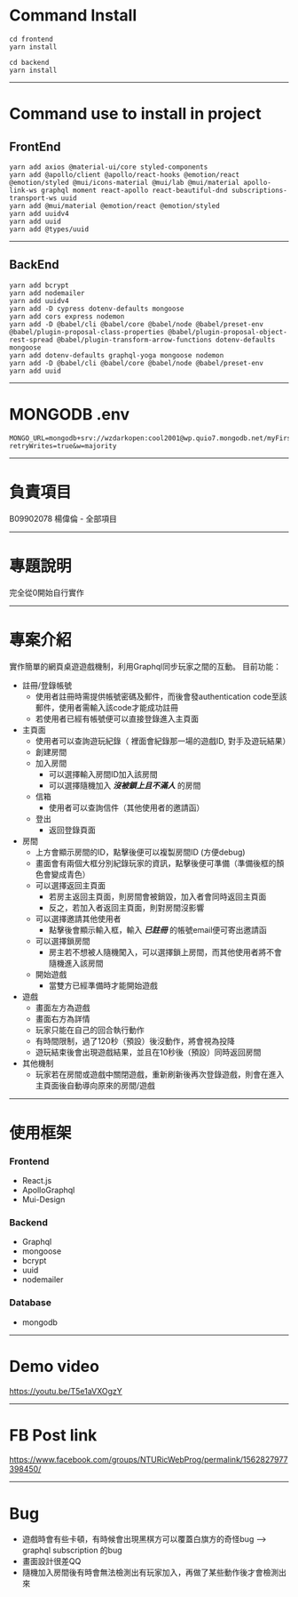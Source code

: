 # Command Install
```bash=
cd frontend
yarn install
```
```bash=
cd backend
yarn install
```
***
# Command use to install in project

## FrontEnd
```bash=
yarn add axios @material-ui/core styled-components
yarn add @apollo/client @apollo/react-hooks @emotion/react @emotion/styled @mui/icons-material @mui/lab @mui/material apollo-link-ws graphql moment react-apollo react-beautiful-dnd subscriptions-transport-ws uuid
yarn add @mui/material @emotion/react @emotion/styled
yarn add uuidv4
yarn add uuid
yarn add @types/uuid
```

***
## BackEnd
```bash=
yarn add bcrypt
yarn add nodemailer
yarn add uuidv4
yarn add -D cypress dotenv-defaults mongoose
yarn add cors express nodemon
yarn add -D @babel/cli @babel/core @babel/node @babel/preset-env @babel/plugin-proposal-class-properties @babel/plugin-proposal-object-rest-spread @babel/plugin-transform-arrow-functions dotenv-defaults mongoose
yarn add dotenv-defaults graphql-yoga mongoose nodemon
yarn add -D @babel/cli @babel/core @babel/node @babel/preset-env
yarn add uuid
```
***
# MONGODB .env
```bash=
MONGO_URL=mongodb+srv://wzdarkopen:cool2001@wp.quio7.mongodb.net/myFirstDatabase?retryWrites=true&w=majority
```
***
# 負責項目

B09902078 楊偉倫 - 全部項目

***
# 專題說明
完全從0開始自行實作

*** 
# 專案介紹

實作簡單的網頁桌遊遊戲機制，利用Graphql同步玩家之間的互動。
目前功能：
* 註冊/登錄帳號
  * 使用者註冊時需提供帳號密碼及郵件，而後會發authentication code至該郵件，使用者需輸入該code才能成功註冊
  * 若使用者已經有帳號便可以直接登錄進入主頁面
* 主頁面
  * 使用者可以查詢遊玩紀錄（ 裡面會紀錄那一場的遊戲ID, 對手及遊玩結果）
  * 創建房間
  * 加入房間
    * 可以選擇輸入房間ID加入該房間
    * 可以選擇隨機加入 ***沒被鎖上且不滿人*** 的房間
  * 信箱
    * 使用者可以查詢信件（其他使用者的邀請函）
  * 登出
    * 返回登錄頁面
* 房間
  * 上方會顯示房間的ID，點擊後便可以複製房間ID (方便debug)
  * 畫面會有兩個大框分別紀錄玩家的資訊，點擊後便可準備（準備後框的顏色會變成青色）
  * 可以選擇返回主頁面
    * 若房主返回主頁面，則房間會被銷毀，加入者會同時返回主頁面
    * 反之，若加入者返回主頁面，則對房間沒影響
  * 可以選擇邀請其他使用者
    * 點擊後會顯示輸入框，輸入 ***已註冊*** 的帳號email便可寄出邀請函
  * 可以選擇鎖房間
    * 房主若不想被人隨機闖入，可以選擇鎖上房間，而其他使用者將不會隨機進入該房間
  * 開始遊戲
    * 當雙方已經準備時才能開始遊戲
* 遊戲
  * 畫面左方為遊戲
  * 畫面右方為詳情
  * 玩家只能在自己的回合執行動作
  * 有時間限制，過了120秒（預設）後沒動作，將會視為投降
  * 遊玩結束後會出現遊戲結果，並且在10秒後（預設）同時返回房間
* 其他機制
  * 玩家若在房間或遊戲中關閉遊戲，重新刷新後再次登錄遊戲，則會在進入主頁面後自動導向原來的房間/遊戲

***
# 使用框架
### Frontend 
* React.js
* ApolloGraphql
* Mui-Design
### Backend
* Graphql
* mongoose
* bcrypt
* uuid
* nodemailer
### Database
* mongodb
***
# Demo video
https://youtu.be/T5e1aVXOgzY
***
# FB Post link
https://www.facebook.com/groups/NTURicWebProg/permalink/1562827977398450/
***
# Bug

* 遊戲時會有些卡頓，有時候會出現黑棋方可以覆蓋白旗方的奇怪bug --> graphql subscription 的bug
* 畫面設計很差QQ
* 隨機加入房間後有時會無法檢測出有玩家加入，再做了某些動作後才會檢測出來


